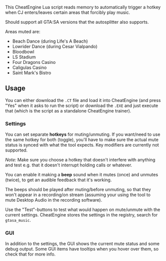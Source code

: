 This CheatEngine Lua script reads memory to automatically trigger a hotkey when CJ enters/leaves certain areas that forcibly play music.

Should support all GTA:SA versions that the autosplitter also supports.

Areas muted are:

* Beach Dance (during Life's A Beach)
* Lowrider Dance (during Cesar Vialpando)
* Bloodbowl
* LS Stadium
* Four Dragons Casino
* Caligulas Casino
* Saint Mark's Bistro

## Usage
You can either download the `.CT` file and load it into CheatEngine (and press "Yes" when it asks to run the script) or download the `.EXE` and just execute that (which is the script as a standalone CheatEngine trainer).

### Settings

You can set separate **hotkeys** for muting/unmuting. If you want/need to use the same hotkey for both (toggle), you'll have to make sure the actual mute status is synced with what the tool expects. Key modifiers are currently not supported.

*Note:* Make sure you choose a hotkey that doesn't interfere with anything and test e.g. that it doesn't interrupt holding calls or whatever.

You can enable it making a **beep** sound when it mutes (once) and unmutes (twice), to get an audible feedback that it's working.

The beeps should be played after muting/before unmuting, so that they won't appear in a recording/on stream (assuming your using the tool to mute Desktop Audio in the recording software).

Use the "Test"-buttons to test what would happen on mute/unmute with the current settings. CheatEngine stores the settings in the registry, search for `gtasa_music`.

### GUI

In addition to the settings, the GUI shows the current mute status and some debug output. Some GUI items have tooltips when you hover over them, so check that for more info.
